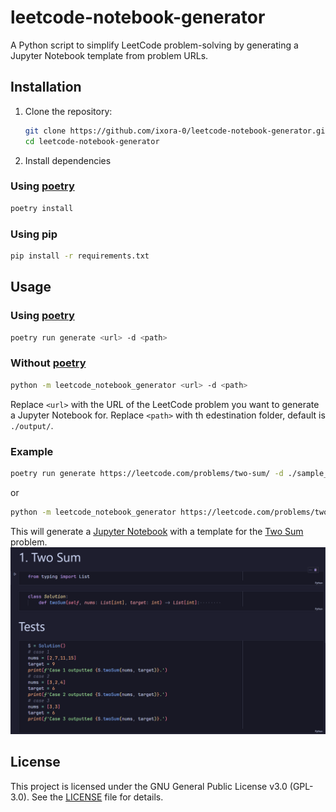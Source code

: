 # leetcode-notebook-generator

A Python script to simplify LeetCode problem-solving by generating a Jupyter Notebook template from problem URLs.

## Installation
1. Clone the repository:
   ```bash
   git clone https://github.com/ixora-0/leetcode-notebook-generator.git
   cd leetcode-notebook-generator
   ```
2. Install dependencies
### Using [poetry](https://python-poetry.org/docs/)
   ```bash
   poetry install
   ```
### Using pip
   ```bash
   pip install -r requirements.txt
   ```

## Usage

### Using [poetry](https://python-poetry.org/docs/)
```bash
poetry run generate <url> -d <path>
```

### Without [poetry](https://python-poetry.org/docs/)
```bash
python -m leetcode_notebook_generator <url> -d <path>
```

Replace `<url>` with the URL of the LeetCode problem you want to generate a Jupyter Notebook for. Replace `<path>` with th edestination folder, default is `./output/`.

### Example
```bash
poetry run generate https://leetcode.com/problems/two-sum/ -d ./sample_output/
```
or
```bash
python -m leetcode_notebook_generator https://leetcode.com/problems/two-sum/ -d ./sample_output/
```
This will generate a [Jupyter Notebook](sample_output/1-%20Two%20Sum.ipynb) with a template for the [Two Sum](https://leetcode.com/problems/two-sum/) problem.
![Example Notebook](sample_output/Two%20Sum%20screenshot.png)

## License

This project is licensed under the GNU General Public License v3.0 (GPL-3.0). See the [LICENSE](LICENSE) file for details.
